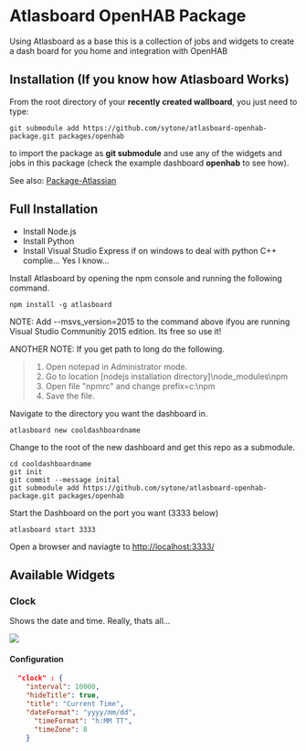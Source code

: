 # Atlasboard OpenHAB Package
Using Atlasboard as a base this is a collection of jobs and widgets to create a dash board for you home and integration with OpenHAB


## Installation (If you know how Atlasboard Works)

From the root directory of your **recently created wallboard**, you just need to type:

    git submodule add https://github.com/sytone/atlasboard-openhab-package.git packages/openhab

to import the package as **git submodule** and use any of the widgets and jobs in this package (check the example dashboard **openhab** to see how).

See also: [Package-Atlassian](https://bitbucket.org/atlassian/atlasboard/wiki/Package-Atlassian)
## Full Installation 
* Install Node.js
* Install Python
* Install Visual Studio Express if on windows to deal with python C++ complie... Yes I know...

Install Atlasboard by opening the npm console and running the following command.
``` 
npm install -g atlasboard 
```
NOTE: Add --msvs_version=2015 to the command above ifyou are running Visual Studio Communitiy 2015 edition. Its free so use it!

ANOTHER NOTE: If you get path to long do the following. 
	
> 1. Open notepad in Administrator mode. 
> 2. Go to location [nodejs installation directory]\node_modules\npm
> 3. Open file "npmrc" and change prefix=c:\npm 
> 4. Save the file.


Navigate to the directory you want the dashboard in. 
``` 
atlasboard new cooldashboardname 
```
Change to the root of the new dashboard and get this repo as a submodule.
```
cd cooldashboardname
git init
git commit --message inital
git submodule add https://github.com/sytone/atlasboard-openhab-package.git packages/openhab
```
Start the Dashboard on the port you want (3333 below)
```
atlasboard start 3333
```

Open a browser and naviagte to [http://localhost:3333/](http://localhost:3333/)


## Available Widgets

### Clock
Shows the date and time. Really, thats all...

![](screenshots/clock.png?raw=true)

#### Configuration
```JSON
  "clock" : {
    "interval": 10000,
    "hideTitle": true,
    "title": "Current Time",
    "dateFormat": "yyyy/mm/dd",
	  "timeFormat": "h:MM TT",
	  "timeZone": 8
	}
```

